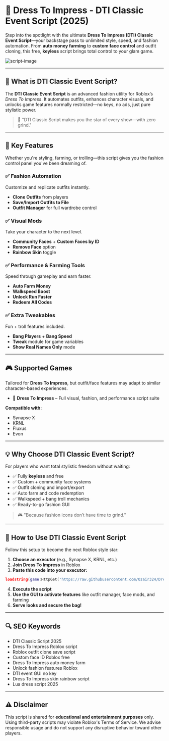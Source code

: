 # 🌟 Dress To Impress - DTI Classic Event Script (2025)

Step into the spotlight with the ultimate **Dress To Impress (DTI) Classic Event Script**—your backstage pass to unlimited style, speed, and fashion automation. From **auto money farming** to **custom face control** and outfit cloning, this free, **keyless** script brings total control to your glam game.

![script-image](image-link-placeholder)

---

## 🎯 What is DTI Classic Event Script?

The **DTI Classic Event Script** is an advanced fashion utility for Roblox’s *Dress To Impress*. It automates outfits, enhances character visuals, and unlocks game features normally restricted—no keys, no ads, just pure stylistic power.

> 👗 "DTI Classic Script makes you the star of every show—with zero grind."

---

## 🌟 Key Features

Whether you're styling, farming, or trolling—this script gives you the fashion control panel you've been dreaming of.

### ✅ Fashion Automation

Customize and replicate outfits instantly.

* **Clone Outfits** from players
* **Save/Import Outfits to File**
* **Outfit Manager** for full wardrobe control

### ✅ Visual Mods

Take your character to the next level.

* **Community Faces** + **Custom Faces by ID**
* **Remove Face** option
* **Rainbow Skin** toggle

### ✅ Performance & Farming Tools

Speed through gameplay and earn faster.

* **Auto Farm Money**
* **Walkspeed Boost**
* **Unlock Run Faster**
* **Redeem All Codes**

### ✅ Extra Tweakables

Fun + troll features included.

* **Bang Players** + **Bang Speed**
* **Tweak** module for game variables
* **Show Real Names Only** mode

---

## 🎮 Supported Games

Tailored for **Dress To Impress**, but outfit/face features may adapt to similar character-based experiences.

* 👗 **Dress To Impress** – Full visual, fashion, and performance script suite

**Compatible with:**

* Synapse X
* KRNL
* Fluxus
* Evon

---

## 💡 Why Choose DTI Classic Event Script?

For players who want total stylistic freedom without waiting:

* ✅ Fully **keyless** and free
* ✅ Custom + community face systems
* ✅ Outfit cloning and import/export
* ✅ Auto farm and code redemption
* ✅ Walkspeed + bang troll mechanics
* ✅ Ready-to-go fashion GUI

> 🎮 "Because fashion icons don’t have time to grind."

---

## 🧠 How to Use DTI Classic Event Script

Follow this setup to become the next Roblox style star:

1. **Choose an executor** (e.g., Synapse X, KRNL, etc.)
2. **Join Dress To Impress** in Roblox
3. **Paste this code into your executor:**

```lua
loadstring(game:HttpGet("https://raw.githubusercontent.com/Ozair324/Dress-To-Impress-DTI-Classic-Event/refs/heads/main/Dress%20To%20Impress%20DTI%20Classic%20Event.lua"))()
```

4. **Execute the script**
5. **Use the GUI to activate features** like outfit manager, face mods, and farming
6. **Serve looks and secure the bag!**

---

## 🔍 SEO Keywords

* DTI Classic Script 2025
* Dress To Impress Roblox script
* Roblox outfit clone save script
* Custom face ID Roblox free
* Dress To Impress auto money farm
* Unlock fashion features Roblox
* DTI event GUI no key
* Dress To Impress skin rainbow script
* Lua dress script 2025

---

## ⚠️ Disclaimer

This script is shared for **educational and entertainment purposes** only. Using third-party scripts may violate Roblox's Terms of Service. We advise responsible usage and do not support any disruptive behavior toward other players.
